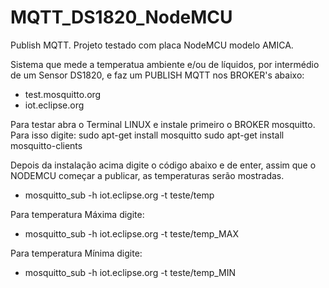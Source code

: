 # MQTT_DS1820_NodeMCU
Publish MQTT. Projeto testado com placa NodeMCU modelo AMICA.

Sistema que mede a temperatua ambiente e/ou de líquidos, por intermédio de um Sensor DS1820, e faz um PUBLISH MQTT nos BROKER's abaixo:

 - test.mosquitto.org
 - iot.eclipse.org


Para testar abra o Terminal LINUX e instale primeiro o BROKER mosquitto. Para isso digite: 
sudo apt-get install mosquitto
sudo apt-get install mosquitto-clients


Depois da instalação acima digite o código abaixo e de enter, assim que o NODEMCU começar a publicar, as temperaturas serão mostradas.

- mosquitto_sub -h iot.eclipse.org -t teste/temp  


Para temperatura Máxima digite:

 - mosquitto_sub -h iot.eclipse.org -t teste/temp_MAX


Para temperatura Mínima digite:

- mosquitto_sub -h iot.eclipse.org -t teste/temp_MIN

